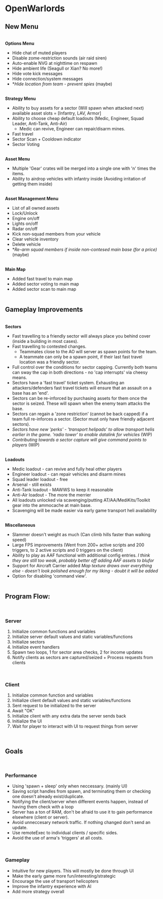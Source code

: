 # OpenWarlords

## **New Menu**
\
**Options Menu**
- Hide chat of muted players
- Disable zome-restriction sounds (air raid siren)
- Auto-enable NVG at nighttime on respawn
- Hide ambient life (Seagull or Xian? No more!)
- Hide vote kick messages
- Hide connection/system messages
- **Hide location from team - prevent spies* (maybe)

\
**Strategy Menu**
- Ability to buy assets for a sector (Will spawn when attacked next) available asset slots = [Infantry, LAV, Armor]
- Ability to choose cheap default loadouts (Medic, Engineer, Squad Leader, Anti-Tank, Anti-Air)
  - Medic can revive, Engineer can repair/disarm mines.
- Fast travel
- Sector Scan + Cooldown indicator
- Sector Voting

\
**Asset Menu**
- Multiple 'Gear' crates will be merged into a single one with 'n' times the items. 
- Ability to airdrop vehicles with infantry inside (Avoiding irritation of getting them inside)

\
**Asset Management Menu**
- List of all owned assets
- Lock/Unlock
- Engine on/off
- Lights on/off
- Radar on/off
- Kick non-squad members from your vehicle
- Clear vehicle inventory
- Delete vehicle
- **Re-arm squad members if inside non-contesed main base (for a price)* (maybe)

\
**Main Map**
- Added fast travel to main map
- Added sector voting to main map
- Added sector scan to main map
\
&nbsp;
## **Gameplay Improvements**

\
**Sectors**
- Fast travelling to a friendly sector will always place you behind cover (inside a building in most cases).
- Fast travelling to contested changes.
  - Teammates close to the AO will server as spawn points for the team.
  - A teammate can only be a spawn point, if their last fast travel location was a friendly sector.
- Full control over the conditions for sector capping. Currently both teams can sway the cap in both directions - no 'cap interrupts' via cheesy means.
- Sectors have a 'fast travel' ticket system. Exhausting an attackers/defenders fast travel tickets will ensure that an assault on a base has an 'end'.
- Sectors can be re-inforced by purchasing assets for them once the sector is seized. These will spawn when the enemy team attacks the base.
- Sectors can regain a 'zone restriction' (cannot be back capped) if a team full re-inforces a sector. (Sector must only have friendly adjacent sectors).
- *Sectors have new 'perks' - 'transport helipads' to allow transport helis earlier in the game. 'radio tower' to enable datalink for vehicles* (WIP)
- *Contributing towards a sector capture will give command points to players* (WIP)

\
**Loadouts**
- Medic loadout - can revive and fully heal other players
- Engineer loadout - can repair vehicles and disarm mines
- Squad leader loadout - free
- Arsenal - still exists
- Anti-Tank loadout - MAWWS to keep it reasonable
- Anti-Air loadout - The more the merrier
- All loadouts unlocked via scavenging/putting AT/AA/MediKits/Toolkit gear into the ammocache at main base.
- Scavenging will be made easier via early game transport heli availability

\
**Miscellaneous**
- Slammer doesn't weight as much (Can climb hills faster than walking speed)
- Large FPS improvements (Went from 200+ active scripts and 200 triggers, to 2 active scripts and 0 triggers on the client)
- Ability to play as AAF functional with additional config entries. *I think they are still too weak, probably better off adding AAF assets to blufor*
- Support for Aircraft Carrier added *Map texture draws over everything else - doesn't look polished enough for my liking - doubt it will be added*
- Option for disabling 'command view'.
\
&nbsp;
## **Program Flow:**
&nbsp;
### **Server**
1. Initialize common functions and variables
2. Initialize server default values and static variables/functions
3. Initialize sectors
4. Initialize event handlers
5. Spawn two loops, 1 for sector area checks, 2 for income updates
6. Notify clients as sectors are captured/seized + Process requests from clients

&nbsp;
### **Client**

1. Initialize common function and variables
2. Initialize client default values and static variables/functions
3. Sent request to be initialized to the server
4. Await "OK"
5. Initialize client with any extra data the server sends back
6. Initialize the UI
7. Wait for player to interact with UI to request things from server

&nbsp;
## **Goals**

&nbsp;
### **Performance**
- Using 'spawn + sleep' only when neccessary. (mainly UI)
- Saving script handles from spawn, and terminating them or checking one doesn't already exist/duplicate.
- Notifying the client/server when different events happen, instead of having them check with a loop
- Server has a ton of RAM, don't be afraid to use it to gain performance elsewhere (client or server).
- Avoid unneccesary network traffic. If nothing changed don't send an update.
- Use remoteExec to individual clients / specific sides.
- Avoid the use of arma's 'triggers' at all costs.

&nbsp;
### **Gameplay**
- Intuitive for new players. This will mostly be done through UI
- Make the early game more fun/interesting/strategic
- Encourage the use of transport helicopters
- Improve the infantry experience with AI
- Add more strategy overall
